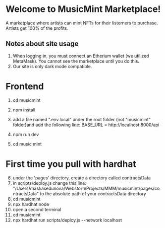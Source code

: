 # Welcome to MusicMint Marketplace!
A marketplace where artists can mint NFTs for their listerners to purchase.
Artists get 100% of the profits.

## Notes about site usage 
1) When logging in, you must connect an Etherium wallet (we utilized MetaMask). You cannot see the marketplace until you do this.
2) Our site is only dark mode compatible.





# Frontend
1) cd musicmint

2) npm install

3) add a file named ".env.local" under the root folder (not "musicmint" folder)and add the following line:
    BASE_URL = http://localhost:8000/api

4) npm run dev
5) cd music mint

# First time you pull with hardhat 

6) under the 'pages' directory, create a directory called contractsData
7) in scripts/deploy.js change this line: "/Users/mashasedunova/WebstormProjects/MMM/musicmint/pages/contractsData"
to the absolute path of your contractsData directory
8) cd musicmint
9) npx hardhat node
10) open a second terminal
11) cd musicmint
11) npx hardhat run scripts/deploy.js --network localhost
